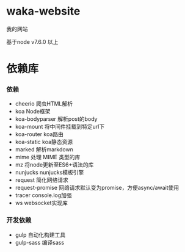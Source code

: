# waka-website
我的网站

基于node v7.6.0 以上

# 依赖库

### 依赖

- cheerio 爬虫HTML解析
- koa Node框架
- koa-bodyparser 解析post的body
- koa-mount 将中间件挂载到特定url下
- koa-router koa路由
- koa-static koa静态资源
- marked 解析markdown
- mime 处理 MIME 类型的库
- mz 将node更新至ES6+语法的库
- nunjucks nunjucks模板引擎
- request 简化网络请求
- request-promise 网络请求默认变为promise，方便async/await使用
- tracer console.log加强
- ws websocket实现库

### 开发依赖

- gulp 自动化构建工具
- gulp-sass 编译sass
